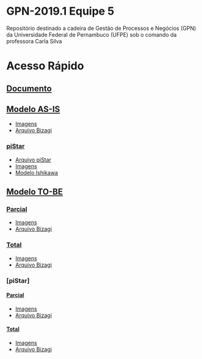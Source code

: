 # GPN-2019.1 Equipe 5
Repositório destinado a cadeira de Gestão de Processos e Negócios (GPN) da Universidade Federal de Pernambuco (UFPE) sob o comando da professora Carla Silva

# Acesso Rápido

## [Documento](https://github.com/phacUFPE/GPN-2019.1_Equipe_5/blob/master/Documento/Documento.pdf)  

## [Modelo AS-IS](https://github.com/phacUFPE/GPN-2019.1_Equipe_5/tree/master/Modelo%20AS-IS)  
* [Imagens](https://github.com/phacUFPE/GPN-2019.1_Equipe_5/tree/master/Modelo%20AS-IS/Imagens)  
* [Arquivo Bizagi](https://github.com/phacUFPE/GPN-2019.1_Equipe_5/tree/master/Modelo%20AS-IS/Arquivo%20Bizagi)  

### [piStar](https://github.com/phacUFPE/GPN-2019.1_Equipe_5/tree/master/piStar)
* [Arquivo piStar](https://github.com/phacUFPE/GPN-2019.1_Equipe_5/tree/master/piStar/Arquivo%20piStar)
* [Imagens](https://github.com/phacUFPE/GPN-2019.1_Equipe_5/tree/master/piStar/Imagens)
* [Modelo Ishikawa](https://github.com/phacUFPE/GPN-2019.1_Equipe_5/tree/master/piStar/Modelos%20Ishikawa)

## [Modelo TO-BE]()
### [Parcial]()
* [Imagens]()
* [Arquivo Bizagi]()

### [Total]()
* [Imagens]()
* [Arquivo Bizagi]()

### [piStar]
#### [Parcial]()
* [Imagens]()
* [Arquivo Bizagi]()

#### [Total]()
* [Imagens]()
* [Arquivo Bizagi]()
